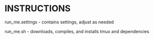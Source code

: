 # INSTRUCTIONS

run_me.settings - contains settings, adjust as needed

run_me.sh - downloads, compiles, and installs tmux and dependencies
